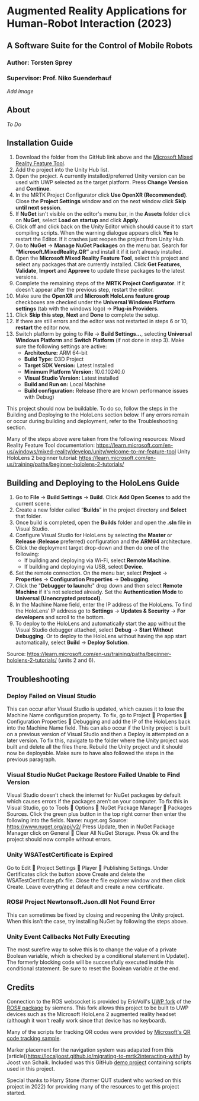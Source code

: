 # Augmented Reality Applications for Human-Robot Interaction (2023)
## A Software Suite for the Control of Mobile Robots
### Author: Torsten Sprey
### Supervisor: Prof. Niko Suenderhauf
*Add Image*

## About
*To Do*

## Installation Guide
1.	Download the folder from the GitHub link above and the [Microsoft Mixed Reality Feature Tool](https://www.microsoft.com/en-us/download/details.aspx?id=102778).
2.	Add the project into the Unity Hub list. 
3.	Open the project. A currently installed/preferred Unity version can be used with UWP selected as the target platform. Press **Change Version** and **Continue**. 
4.	In the MRTK Project Configurator click **Use OpenXR (Recommended)**. Close the **Project Settings** window and on the next window click **Skip until next session**. 
5.	If **NuGet** isn't visible on the editor's menu bar, in the **Assets** folder click on **NuGet**, select **Load on startup** and click **Apply**. 
6.	Click off and click back on the Unity Editor which should cause it to start compiling scripts. When the warning dialogue appears click **Yes** to restart the Editor. If it crashes just reopen the project from Unity Hub. 
7.	Go to **NuGet** -> **Manage NuGet Packages** on the menu bar. Search for **“Microsoft.MixedReality.QR”** and install it if it isn’t already installed. 
9.	Open the **Microsoft Mixed Reality Feature Tool**, select this project and select any packages that are currently installed. Click **Get Features**, **Validate**, **Import** and **Approve** to update these packages to the latest versions. 
10.	Complete the remaining steps of the **MRTK Project Configurator**. If it doesn’t appear after the previous step, restart the editor.
11.	Make sure the **OpenXR** and **Microsoft HoloLens feature group** checkboxes are checked under the **Universal Windows Platform settings** (tab with the windows logo) -> **Plug-in Providers**.
12.	Click **Skip this step**, **Next** and **Done** to complete the setup.
13.	If there are still errors and the editor was not restarted in steps 6 or 10, **restart** the editor now.
14.	Switch platform by going to **File** -> **Build Settings...**, selecting **Universal Windows Platform** and **Switch Platform** (if not done in step 3). Make sure the following settings are active: 
    - **Architecture:** ARM 64-bit 
    - **Build Type:** D3D Project 
    - **Target SDK Version:** Latest Installed 
    - **Minimum Platform Version:** 10.0.10240.0  
    - **Visual Studio Version:** Latest installed 
    - **Build and Run on:** Local Machine 
    - **Build configuration:** Release (there are known performance issues with Debug) 

This project should now be buildable. To do so, follow the steps in the Building and Deploying to the HoloLens section below. If any errors remain or occur during building and deployment, refer to the Troubleshooting section.

Many of the steps above were taken from the following resources:
Mixed Reality Feature Tool documentation: https://learn.microsoft.com/en-us/windows/mixed-reality/develop/unity/welcome-to-mr-feature-tool 
Unity HoloLens 2 beginner tutorial: https://learn.microsoft.com/en-us/training/paths/beginner-hololens-2-tutorials/ 

## Building and Deploying to the HoloLens Guide
1.	Go to **File** -> **Build Settings** -> **Build**. Click **Add Open Scenes** to add the current scene. 
2.	Create a new folder called “**Builds**” in the project directory and **Select** that folder. 
3.	Once build is completed, open the **Builds** folder and open the **<Project Name>.sln** file in Visual Studio.
4.	Configure Visual Studio for HoloLens by selecting the **Master** or **Release** (**Release** preferred) configuration and the **ARM64** architecture.
5.	Click the deployment target drop-down and then do one of the following: 
    - If building and deploying via Wi-Fi, select **Remote Machine**. 
    - If building and deploying via USB, select **Device**.
6.	Set the remote connection. On the menu bar, select **Project** -> **Properties** -> **Configuration Properties** -> **Debugging**. 
7.	Click the "**Debugger to launch:**" drop down and then select **Remote Machine** if it's not selected already. Set the **Authentication Mode** to **Universal (Unencrypted protocol)**. 
8.	In the Machine Name field, enter the IP address of the HoloLens. To find the HoloLens’ IP address go to **Settings** -> **Updates & Security** -> **For developers** and scroll to the bottom. 
9.	To deploy to the HoloLens and automatically start the app without the Visual Studio debugger attached, select **Debug** -> **Start Without Debugging**. Or to deploy to the HoloLens without having the app start automatically, select **Build** -> **Deploy Solution**. 

Source: https://learn.microsoft.com/en-us/training/paths/beginner-hololens-2-tutorials/ (units 2 and 6).

## Troubleshooting
### Deploy Failed on Visual Studio 
This can occur after Visual Studio is updated, which causes it to lose the Machine Name configuration property. To fix, go to Project  Properties  Configuration Properties  Debugging and add the IP of the HoloLens back into the Machine Name field. 
This can also occur if the Unity project is built on a previous version of Visual Studio and then a Deploy is attempted on a later version. To fix this, navigate to the folder where the Unity project was built and delete all the files there. Rebuild the Unity project and it should now be deployable. Make sure to have also followed the steps in the previous paragraph. 
 
### Visual Studio NuGet Package Restore Failed Unable to Find Version 
Visual Studio doesn’t check the internet for NuGet packages by default which causes errors if the packages aren’t on your computer. To fix this in Visual Studio, go to Tools  Options  NuGet Package Manager  Packages Sources. Click the green plus button in the top right corner then enter the following into the fields. 
Name: nuget.org 
Source: https://www.nuget.org/api/v2/ 
Press Update, then in NuGet Package Manager click on General  Clear All NuGet Storage. Press Ok and the project should now compile without errors. 
 
### Unity WSATestCertificate is Expired 
Go to Edit  Project Settings  Player  Publishing Settings. Under Certificates click the button above Create and delete the WSATestCertificate.pfx file. Close the file explorer window and then click Create. Leave everything at default and create a new certificate. 
 
### ROS# Project Newtonsoft.Json.dll Not Found Error 
This can sometimes be fixed by closing and reopening the Unity project. When this isn’t the case, try installing NuGet by following the steps above. 

### Unity Event Callbacks Not Fully Executing 
The most surefire way to solve this is to change the value of a private Boolean variable, which is checked by a conditional statement in Update(). The formerly blocking code will be successfully executed inside this conditional statement. Be sure to reset the Boolean variable at the end.


## Credits
Connection to the ROS websocket is provided by EricVoll's [UWP fork](https://github.com/ericvoll/ros-sharp/tree/UWP) of the [ROS# package](https://github.com/siemens/ros-sharp) by siemens. This fork allows this 
project to be built to UWP devices such as the Microsoft HoloLens 2 augmented reality headset (although it won't really work since that device has no keyboard).

Many of the scripts for tracking QR codes were provided by [Microsoft's QR code tracking sample](https://github.com/chgatla-microsoft/QRTracking).

Marker placement for the navigation system was adapated from this [article[(https://localjoost.github.io/migrating-to-mrtk2interacting-with/) by Joost van Schaik. Included was this GitHub [demo project](https://github.com/LocalJoost/SpatialMapInteraction) containing scripts used in this project.

Special thanks to Harry Stone (former QUT student who worked on this project in 2022) for providing many of the resources to get this project started.
